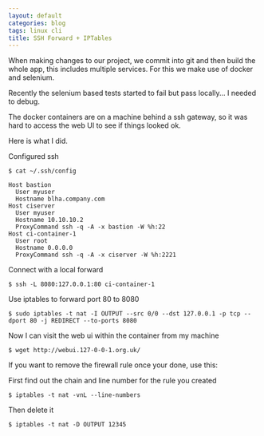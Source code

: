 ```yaml
---
layout: default
categories: blog
tags: linux cli
title: SSH Forward + IPTables
---
```


When making changes to our project, we commit into git and then build the whole app, this includes multiple services. For this we make use of docker and selenium.

Recently the selenium based tests started to fail but pass locally... I needed to debug.

The docker containers are on a machine behind a ssh gateway, so it was hard to access the web UI to see if things looked ok.

Here is what I did.

Configured ssh

    $ cat ~/.ssh/config

    Host bastion
      User myuser
      Hostname blha.company.com
    Host ciserver
      User myuser
      Hostname 10.10.10.2
      ProxyCommand ssh -q -A -x bastion -W %h:22
    Host ci-container-1
      User root
      Hostname 0.0.0.0
      ProxyCommand ssh -q -A -x ciserver -W %h:2221

Connect with a local forward

    $ ssh -L 8080:127.0.0.1:80 ci-container-1

Use iptables to forward port 80 to 8080

    $ sudo iptables -t nat -I OUTPUT --src 0/0 --dst 127.0.0.1 -p tcp --dport 80 -j REDIRECT --to-ports 8080

Now I can visit the web ui within the container from my machine

    $ wget http://webui.127-0-0-1.org.uk/

If you want to remove the firewall rule once your done, use this:

First find out the chain and line number for the rule you created

    $ iptables -t nat -vnL --line-numbers

Then delete it

    $ iptables -t nat -D OUTPUT 12345

